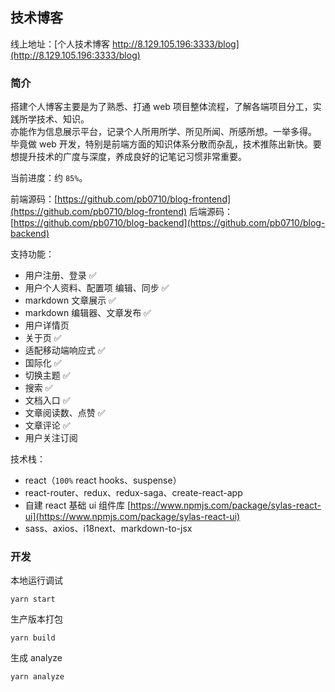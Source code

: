 ## 技术博客

线上地址：[个人技术博客 http://8.129.105.196:3333/blog](http://8.129.105.196:3333/blog)

### 简介

搭建个人博客主要是为了熟悉、打通 web 项目整体流程，了解各端项目分工，实践所学技术、知识。  
亦能作为信息展示平台，记录个人所用所学、所见所闻、所感所想。一举多得。  
毕竟做 web 开发，特别是前端方面的知识体系分散而杂乱，技术推陈出新快。要想提升技术的广度与深度，养成良好的记笔记习惯非常重要。

当前进度：约 `85%`。

前端源码：[https://github.com/pb0710/blog-frontend](https://github.com/pb0710/blog-frontend)
后端源码：[https://github.com/pb0710/blog-backend](https://github.com/pb0710/blog-backend)

支持功能：

- 用户注册、登录 ✅
- 用户个人资料、配置项 编辑、同步 ✅
- markdown 文章展示 ✅
- markdown 编辑器、文章发布 ✅
- 用户详情页
- 关于页 ✅
- 适配移动端响应式 ✅
- 国际化 ✅
- 切换主题 ✅
- 搜索 ✅
- 文档入口 ✅
- 文章阅读数、点赞 ✅
- 文章评论 ✅
- 用户关注订阅

技术栈：

- react（`100%` react hooks、suspense）
- react-router、redux、redux-saga、create-react-app
- 自建 react 基础 ui 组件库 [https://www.npmjs.com/package/sylas-react-ui](https://www.npmjs.com/package/sylas-react-ui)
- sass、axios、i18next、markdown-to-jsx

### 开发

本地运行调试

```shell
yarn start
```

生产版本打包

```shell
yarn build
```

生成 analyze

```shell
yarn analyze
```
